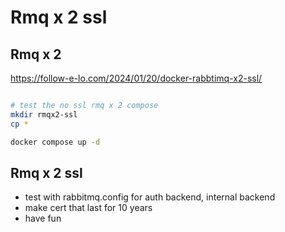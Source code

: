 # Rmq x 2 ssl


## Rmq x 2

https://follow-e-lo.com/2024/01/20/docker-rabbtimq-x2-ssl/


```bash

# test the no ssl rmq x 2 compose
mkdir rmqx2-ssl
cp *

docker compose up -d

```

## Rmq x 2 ssl

* test with rabbitmq.config for auth backend, internal backend
* make cert that last for 10 years
* have fun